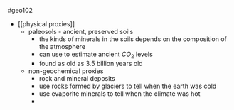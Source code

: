 #geo102 
- [[physical proxies]]
	- paleosols - ancient, preserved soils
		- the kinds of minerals in the soils depends on the composition of the atmosphere
		- can use to estimate ancient $CO_2$ levels 
		- found as old as 3.5 billion years old
	- non-geochemical proxies
		- rock and mineral deposits
		- use rocks formed by glaciers to tell when the earth was cold
		- use evaporite minerals to tell when the climate was hot
		- 